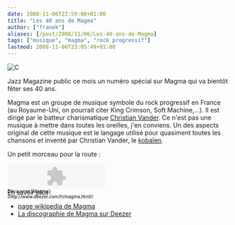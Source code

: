 ```yaml
---
date: 2008-11-06T22:59:00+01:00
title: "Les 40 ans de Magma"
author: ["franek"]
aliases: [/post/2008/11/06/Les-40-ans-de-Magma]
tags: ["musique", "magma", "rock progressif"]
lastmod: 2008-11-06T23:05:49+01:00
---
```

![C](http://upload.wikimedia.org/wikipedia/fr/9/98/Magma-logo.gif)

Jazz Magazine public ce mois un numéro spécial sur Magma qui va bientôt fêter ses 40 ans.

Magma est un groupe de musique symbole du rock progressif en France (au Royaume-Uni, on pourrait citer King Crimson, Soft Machine,...). Il est dirigé par le batteur charismatique [Christian Vander](http://fr.wikipedia.org/wiki/Christian_Vander). Ce n'est pas une musique à mettre dans toutes les oreilles, j'en conviens. Un des aspects original de cette musique est le langage utilisé pour quasiment toutes les chansons et inventé par Christian Vander, le [kobaïen](http://fr.wikipedia.org/wiki/Koba%C3%AFen).

Un petit morceau pour la route :

<div style="width:220px;height:55px;"><object height="55" width="220"><param name="movie" value="http://www.deezer.com/embedded/small-widget-v2.swf?idSong=2104282&colorBackground=0x555552&textColor1=0xFFFFFF&colorVolume=0x39D1FD&autoplay=0"></param><embed height="55" src="http://www.deezer.com/embedded/small-widget-v2.swf?idSong=2104282&colorBackground=0x525252&textColor1=0xFFFFFF&colorVolume=0x39D1FD&autoplay=0" type="application/x-shockwave-flash" width="220"></embed></object>  
<font color="#000000" size="1">Découvrez [Magma](http://www.deezer.com/fr/magma.html)!</font></div>En savoir plus :

- [page wikipedia de Magma](http://fr.wikipedia.org/wiki/Magma_(groupe))
- [La discographie de Magma sur Deezer](http://www.deezer.com/#music/artist/11111)
